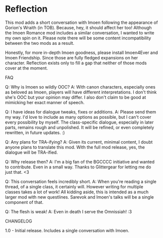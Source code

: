 # Reflection

This mod adds a short conversation with Imoen following the appearance of Gorion's Wraith (in TOB). Because, hey, it should affect her too! Although the Imoen Romance mod includes a similar conversation, I wanted to write my own spin on it. Please note there will be some content incompatibility between the two mods as a result.

Honestly, for more in-depth Imoen goodness, please install Imoen4Ever and Imoen Friendship. Since those are fully fledged expansions on her character. Reflection exists only to fill a gap that neither of those mods cover at the moment.


FAQ

Q: Why is Imoen so wildly OOC?
A: With canon characters, especially ones as beloved as Imoen, players will have different interpretations. I don't think she's OOC but your opinion may differ. I also don't claim to be good at mimicking her exact manner of speech. 

Q: I have ideas for dialogue tweaks, fixes or additions.
A: Please send them my way. I'd love to include as many options as possible, but I can't cover every possibility by myself. The class-specific dialogue, especially in later parts, remains rough and unpolished. It will be refined, or even completely rewritten, in future updates. :)

Q: Any plans for TRA-ifying?
A: Given its current, minimal content, I doubt anyone plans to translate this mod. With the full mod release, yes, the dialogue will be TRA-ified. 

Q: Why release then?
A: I'm a big fan of the BGCCCC initiative and wanted to contribute. Even in a small way. Thanks to Glittergear for letting me do just that. <3

Q: This conversation feels incredibly short.
A: When you're reading a single thread, of a single class, it certainly will. However writing for multiple classes takes a lot of work! All kidding aside, this is intended as a much larger mod with new questlines. Sarevok and Imoen's talks will be a single component of that. 

Q: The flesh is weak!
A: Even in death I serve the Omnissiah! :3


CHANGELOG

1.0 - Initial release. Includes a single conversation with Imoen. 

